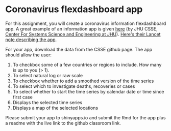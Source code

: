 # Coronavirus flexdashboard app

For this assignment, you will create a coronavirus information flexdashboard app. A great example of an information app is given 
[here](https://www.arcgis.com/apps/opsdashboard/index.html#/bda7594740fd40299423467b48e9ecf6) 
(by JHU CSSE, [Center For Systems Science and Engineering at JHU](https://systems.jhu.edu/)). 
[Here's their Lancet note describing the app](https://www.thelancet.com/journals/laninf/article/PIIS1473-3099(20)30120-1/fulltext).

For your app, download the data from the CSSE github page. The app should allow the user:

1. To checkbox some of a few countries or regions to include. How many is up to you (> 1).
2. To select natural log or raw scale
3. To checkbox whether to add a smoothed version of the time series
4. To select which to investigate deaths, recoveries or cases
5. To select whether to start the time series by calendar date or time since first case
6. Displays the selected time series
7. Displays a map of the selected locations

Please submit your app to shinyapps.io and submit the Rmd for the app plus a readme with the live link to the github classroom link.
